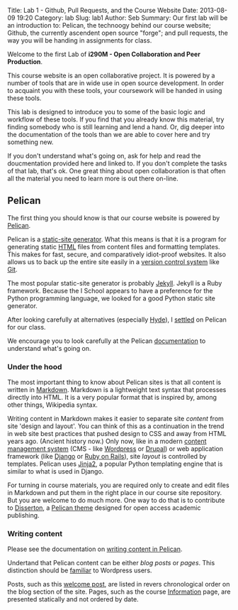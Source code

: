 Title: Lab 1 - Github, Pull Requests, and the Course Website
Date: 2013-08-09 19:20
Category: lab
Slug: lab1
Author: Seb
Summary: Our first lab will be an introduction to: Pelican, the technoogy behind our course website; Github, the currently ascendent open source "forge"; and pull requests, the way you will be handing in assignments for class.

Welcome to the first Lab of **i290M - Open Collaboration and Peer Production**.

This course website is an open collaborative project.
It is powered by a number of tools that are in wide use
in open source development.
In order to acquaint you with these tools, your coursework
will be handed in using these tools.

This lab is designed to introduce you to some of the basic
logic and workflow of these tools.
If you find that you already know this material, try finding somebody who is still learning and lend a hand.
Or, dig deeper into the documentation of the tools than we are able to cover here and try something new.

If you don't understand what's going on, ask for help and read the doucmentation provided here and linked to.
If you don't complete the tasks of that lab, that's ok.
One great thing about open collaboration is that often all the material you need to learn more is out there on-line.

## Pelican

The first thing you should know is that our course website is powered by [Pelican](http://docs.getpelican.com/en/3.2/).

Pelican is a [static-site generator](http://www.mickgardner.com/2012/12/an-introduction-to-static-site.html).
What this means is that it is a program for generating static [HTML](http://www.w3schools.com/html/) files from content files and formatting templates.  This makes for fast, secure, and comparatively idiot-proof websites.  It also allows us to back up the entire site easily in a [version control system](http://en.wikipedia.org/wiki/Revision_control) like [Git](http://git-scm.com/).

The most popular static-site generator is probably [Jekyll](http://jekyllrb.com/).  Jekyll is a Ruby framework.  Because the I School appears to have a preference for the Python programming language, we looked for a good Python static site generator.

After looking carefully at alternatives (especially [Hyde](http://ringce.com/hyde)), I [settled](http://digifesto.com/2013/08/05/reinventing-wheels-with-dissertron/) on Pelican for our class.  

We encourage you to look carefully at the Pelican [documentation](http://docs.getpelican.com/en/3.2/) to understand what's going on.  

### Under the hood

The most important thing to know about Pelican sites is that all content is written in [Markdown](http://daringfireball.net/projects/markdown/).  Markdown is a lightweight text syntax that processes directly into HTML.  It is a very popular format that is inspired by, among other things, Wikipedia syntax.

Writing content in Markdown makes it easier to separate site *content* from site 'design and layout'.  You can think of this as a continuation in the trend in web site best practices that pushed design to CSS and away from HTML years ago. (Ancient history now.)  Only now, like in a modern [content management system](http://en.wikipedia.org/wiki/Content_management_system) (CMS - like [Wordpress](http://wordpress.org/) or [Drupal](https://drupal.org/)) or web application framework (like [Django](https://www.djangoproject.com/) or [Ruby on Rails](http://rubyonrails.org/)), site *layout* is controlled by templates.  Pelican uses [Jinja2](http://jinja.pocoo.org/), a popular Python templating engine that is similar to what is used in Django.

For turning in course materials, you are required only to create and edit files in Markdown and put them in the right place in our course site repository.  But you are welcome to do much more.  One way to do that is to contribute to [Disserton](https://github.com/sbenthall/dissertron-theme), a [Pelican theme](http://docs.getpelican.com/en/3.2/themes.html#templates-and-variables) designed for open access academic publishing.

### Writing content

Please see the documentation on [writing content in Pelican](http://docs.getpelican.com/en/3.2/getting_started.html#writing-content-using-pelican).

Undertand that Pelican content can be either *blog posts* or *pages*.  This distinction should be [familiar](http://en.support.wordpress.com/post-vs-page/) to Wordpress users.  

Posts, such as this [welcome post](|filename|first.md),  are listed in revers chronological order on the blog section of the site.  Pages, such as the course [Information](|filename|pages/information.md) page,  are presented statically and not ordered by date.  